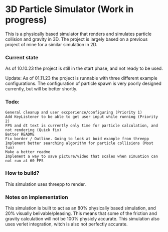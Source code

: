 # 3D Particle Simulator (Work in progress)

This is a physically based simulator that renders and simulates particle collision and gravity in 3D.
The project is largely based on a previous project of mine for a similar simulation in 2D.

### Current state
As of 10.10.23 the project is still in the start phase, and not ready to be used.

Update: As of 01.11.23 the project is runnable with three different example configurations. The configuration of particle spawn is very poorly designed currently, but will be better shortly.

### Todo:
    General cleanup and user excperience/configuring (Priority 1)  
    Add KeyListener to be able to get user input while running (Priority 2)
    FPS and dt text is currently only time for particle calculation, and not rendering (Quick fix)
    Better README
    Fix border / Outline. Going to look at boid example from threepp
    Implement better searching algorithm for particle collisions (Most fun)
    Make a better readme
    Implement a way to save picture/video that scales when simuation can not run at 60 FPS

### How to build?
This simulation uses threepp to render.

### Notes on implementation
This simulation is built to act as an 80% physically based simulation, and 20% visually belivable/pleasing. This means that some of the friction and gravity calculation will not be 100% physicly accurate. This simulation also uses verlet integration, witch is also not perfectly accurate.
